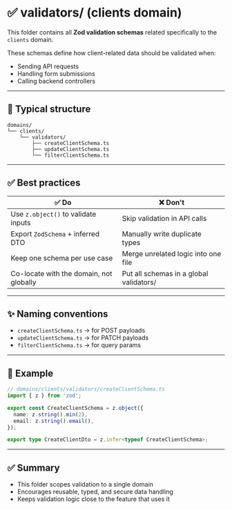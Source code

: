 # ✅ validators/ (clients domain)

This folder contains all **Zod validation schemas** related specifically to the `clients` domain.

These schemas define how client-related data should be validated when:
- Sending API requests
- Handling form submissions
- Calling backend controllers

---

## 📁 Typical structure

```
domains/
└── clients/
    └── validators/
        ├── createClientSchema.ts
        ├── updateClientSchema.ts
        └── filterClientSchema.ts
```

---

## ✅ Best practices

| ✅ Do                                        | ❌ Don't                                |
|---------------------------------------------|------------------------------------------|
| Use `z.object()` to validate inputs         | Skip validation in API calls             |
| Export `ZodSchema` + inferred DTO           | Manually write duplicate types           |
| Keep one schema per use case                | Merge unrelated logic into one file      |
| Co-locate with the domain, not globally     | Put all schemas in a global validators/  |

---

## ✨ Naming conventions

- `createClientSchema.ts` → for POST payloads
- `updateClientSchema.ts` → for PATCH payloads
- `filterClientSchema.ts` → for query params

---

## 🧠 Example

```ts
// domains/clients/validators/createClientSchema.ts
import { z } from 'zod';

export const CreateClientSchema = z.object({
  name: z.string().min(2),
  email: z.string().email(),
});

export type CreateClientDto = z.infer<typeof CreateClientSchema>;
```

---

## ✅ Summary

- This folder scopes validation to a single domain
- Encourages reusable, typed, and secure data handling
- Keeps validation logic close to the feature that uses it